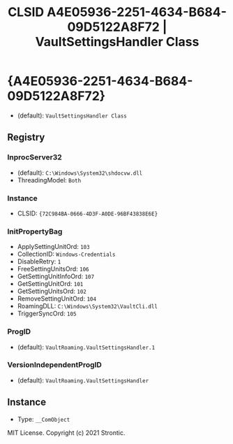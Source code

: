 ﻿---
title: "CLSID A4E05936-2251-4634-B684-09D5122A8F72 | VaultSettingsHandler Class"
excerpt: What is COM-Object CLSID A4E05936-2251-4634-B684-09D5122A8F72?
---

# {A4E05936-2251-4634-B684-09D5122A8F72}

* (default): `VaultSettingsHandler Class`

## Registry


### InprocServer32

* (default): `C:\Windows\System32\shdocvw.dll`
* ThreadingModel: `Both`

### Instance

* CLSID: `{72C984BA-0666-4D3F-A0DE-96BF43838E6E}`

### InitPropertyBag

* ApplySettingUnitOrd: `103`
* CollectionID: `Windows-Credentials`
* DisableRetry: `1`
* FreeSettingUnitsOrd: `106`
* GetSettingUnitInfoOrd: `107`
* GetSettingUnitOrd: `101`
* GetSettingUnitsOrd: `102`
* RemoveSettingUnitOrd: `104`
* RoamingDLL: `C:\Windows\System32\VaultCli.dll`
* TriggerSyncOrd: `105`

### ProgID

* (default): `VaultRoaming.VaultSettingsHandler.1`

### VersionIndependentProgID

* (default): `VaultRoaming.VaultSettingsHandler`

## Instance

* Type: `__ComObject`

MIT License. Copyright (c) 2021 Strontic.


